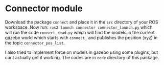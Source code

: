 # Connector module

Download the package `connect` and place it in the `src` directory of your ROS workspace. Now run: ``ros2 launch connector connector_launch.py`` which will run the code `connect_read.py` which will find the models in the current gazebo world which starts with `connect_` and publishes the position (xyz) in the topic `connector_pos_list`.

I also tried to implement force on models in gazebo using some plugins, but cant actually get it working. The codes are in `code` directory of this package.
